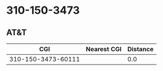 # 310-150-3473
## AT&T


| CGI | Nearest CGI | Distance |
|-----|-------------|----------|
| 310-150-3473-60111 |  | 0.0 |

